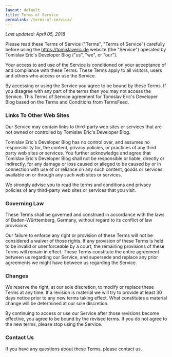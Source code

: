 ```yaml
---
layout: default
title: Terms of Service
permalink: /terms-of-service/
---
```


*Last updated: April 05, 2018*

Please read these Terms of Service ("Terms", "Terms of Service") carefully before using the https://tomislaveric.de website (the "Service") operated by Tomislav Eric's Developer Blog ("us", "we", or "our").

Your access to and use of the Service is conditioned on your acceptance of and compliance with these Terms. These Terms apply to all visitors, users and others who access or use the Service.

By accessing or using the Service you agree to be bound by these Terms. If you disagree with any part of the terms then you may not access the Service. This Terms of Service agreement for Tomislav Eric's Developer Blog based on the Terms and Conditions from TermsFeed.

### Links To Other Web Sites
Our Service may contain links to third-party web sites or services that are not owned or controlled by Tomislav Eric's Developer Blog.

Tomislav Eric's Developer Blog has no control over, and assumes no responsibility for, the content, privacy policies, or practices of any third party web sites or services. You further acknowledge and agree that Tomislav Eric's Developer Blog shall not be responsible or liable, directly or indirectly, for any damage or loss caused or alleged to be caused by or in connection with use of or reliance on any such content, goods or services available on or through any such web sites or services.

We strongly advise you to read the terms and conditions and privacy policies of any third-party web sites or services that you visit.

### Governing Law
These Terms shall be governed and construed in accordance with the laws of Baden-Württemberg, Germany, without regard to its conflict of law provisions.

Our failure to enforce any right or provision of these Terms will not be considered a waiver of those rights. If any provision of these Terms is held to be invalid or unenforceable by a court, the remaining provisions of these Terms will remain in effect. These Terms constitute the entire agreement between us regarding our Service, and supersede and replace any prior agreements we might have between us regarding the Service.

### Changes
We reserve the right, at our sole discretion, to modify or replace these Terms at any time. If a revision is material we will try to provide at least 30 days notice prior to any new terms taking effect. What constitutes a material change will be determined at our sole discretion.

By continuing to access or use our Service after those revisions become effective, you agree to be bound by the revised terms. If you do not agree to the new terms, please stop using the Service.

### Contact Us
If you have any questions about these Terms, please contact us.
